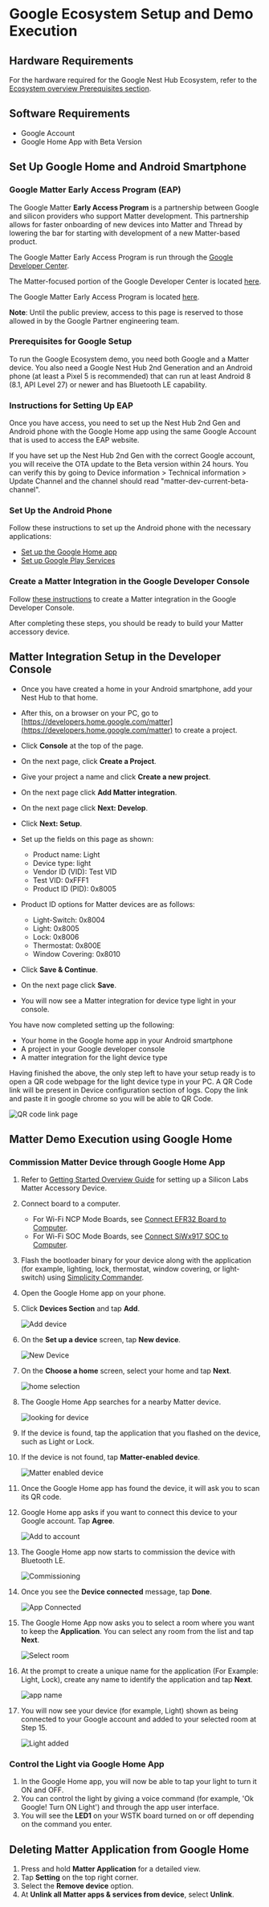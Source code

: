 # Google Ecosystem Setup and Demo Execution

## Hardware Requirements

For the hardware required for the Google Nest Hub Ecosystem, refer to the [Ecosystem overview Prerequisites section](./index#prerequisites).

## Software Requirements

- Google Account
- Google Home App with Beta Version

## Set Up Google Home and Android Smartphone

### Google Matter Early Access Program (EAP)

The Google Matter **Early Access Program** is a partnership between Google and silicon providers who support Matter development. This partnership allows for faster onboarding of new devices into Matter and Thread by lowering the bar for starting with development of a new Matter-based product.

The Google Matter Early Access Program is run through the [Google Developer Center](https://developers.home.google.com/).

The Matter-focused portion of the Google Developer Center is located [here](https://developers.home.google.com/matter).

The Google Matter Early Access Program is located [here](https://developers.home.google.com/matter/eap).

**Note**: Until the public preview, access to this page is reserved to those allowed in by the Google Partner engineering team.

### Prerequisites for Google Setup

To run the Google Ecosystem demo, you need both Google and a Matter device. You also need a Google Nest Hub 2nd Generation and an Android phone (at least a Pixel 5 is recommended) that can run at least Android 8 (8.1, API Level 27) or newer and has Bluetooth LE capability.

### Instructions for Setting Up EAP

Once you have access, you need to set up the Nest Hub 2nd Gen and Android phone with the Google Home app using the same Google Account that is used to access the EAP website.

If you have set up the Nest Hub 2nd Gen with the correct Google account, you will receive the OTA update to the Beta version within 24 hours. You can verify this by going to Device information > Technical information > Update Channel and the channel should read "matter-dev-current-beta-channel".

### Set Up the Android Phone

Follow these instructions to set up the Android phone with the necessary applications:

- [Set up the Google Home app](https://developers.home.google.com/matter/eap/setup/home-app)
- [Set up Google Play Services](https://developers.home.google.com/matter/eap/setup/play-services)

### Create a Matter Integration in the Google Developer Console

Follow [these instructions](http://developers.home.google.com/matter/eap/project/create) to create a Matter integration in the Google Developer Console.

After completing these steps, you should be ready to build your Matter accessory device.

## Matter Integration Setup in the Developer Console

- Once you have created a home in your Android smartphone, add your Nest Hub to that home.
- After this, on a browser on your PC, go to [https://developers.home.google.com/matter](https://developers.home.google.com/matter) to create a project.
- Click **Console** at the top of the page.
- On the next page, click **Create a Project**.
- Give your project a name and click **Create a new project**.
- On the next page click **Add Matter integration**.
- On the next page click **Next: Develop**.
- Click **Next: Setup**.
- Set up the fields on this page as shown:
  - Product name: Light
  - Device type: light
  - Vendor ID (VID): Test VID
  - Test VID: 0xFFF1
  - Product ID (PID): 0x8005

- Product ID options for Matter devices are as follows:
  - Light-Switch: 0x8004
  - Light: 0x8005
  - Lock: 0x8006
  - Thermostat: 0x800E
  - Window Covering: 0x8010
- Click **Save & Continue**.
- On the next page click **Save**.
- You will now see a Matter integration for device type light in your console.

You have now completed setting up the following:

- Your home in the Google home app in your Android smartphone
- A project in your Google developer console
- A matter integration for the light device type

Having finished the above, the only step left to have your setup ready is to open a QR code webpage for the light device type in your PC. A QR Code link will be present in Device configuration section of logs. Copy the link and paste it in google chrome so you will be able to QR Code.

![QR code link page](./images/matter-rtt-qr-code-link.png)

## Matter Demo Execution using Google Home

### Commission Matter Device through Google Home App

1. Refer to [Getting Started Overview Guide](/matter/<docspace-docleaf-version>/matter-wifi-getting-started-example) for setting up a Silicon Labs Matter Accessory Device.

2. Connect board to a computer.
    - For Wi-Fi NCP Mode Boards, see [Connect EFR32 Board to Computer](/matter/<docspace-docleaf-version>/matter-wifi-getting-started-example/getting-started-efx32-ncp#connect-the-efx32-boards-to-a-computer).
    - For Wi-Fi SOC Mode Boards, see [Connect SiWx917 SOC to Computer](/matter/<docspace-docleaf-version>/matter-wifi-getting-started-example/getting-started-with-soc#connect-siwx917-soc-to-computer).

3. Flash the bootloader binary for your device along with the application (for example, lighting, lock, thermostat, window covering, or light-switch) using [Simplicity Commander](/matter/<docspace-docleaf-version>/matter-wifi-run-demo/flashing-using-commander).

4. Open the Google Home app on your phone.

5. Click **Devices Section** and tap **Add**.

    ![Add device](./images/google-home-app-add-device.png?width=40%&height=40%)

6. On the **Set up a device** screen, tap **New device**.

    ![New Device](./images/google-home-app-new-device.png?width=40%&height=40%)

7. On the **Choose a home** screen, select your home and tap **Next**.

    ![home selection](./images/google-home-app-select-home.png?width=40%&height=40%)

8. The Google Home App searches for a nearby Matter device.

    ![looking for device](./images/google-home-app-looking-for-device.png?width=40%&height=40%)

9. If the device is found, tap the application that you flashed on the device, such as Light or Lock.

10. If the device is not found, tap **Matter-enabled device**.

    ![Matter enabled device](./images/google-home-app-matter-enabled-device.png?width=40%&height=40%)

11. Once the Google Home app has found the device, it will ask you to scan its QR code.

12. Google Home app asks if you want to connect this device to your Google account. Tap **Agree**.

    ![Add to account](./images/google-home-app-account-prompt.png?width=40%&height=40%)

13. The Google Home app now starts to commission the device with Bluetooth LE.

    ![Commissioning](./images/google-home-app-connecting.png?width=40%&height=40%)

14. Once you see the **Device connected** message, tap **Done**.

    ![App Connected](./images/google-home-app-connected.png?width=40%&height=40%)

15. The Google Home App now asks you to select a room where you want to keep the **Application**. You can select any room from the list and tap **Next**.

    ![Select room](./images/google-home-app-select-room.png?width=40%&height=40%)

16. At the prompt to create a unique name for the application (For Example: Light, Lock), create any name to identify the application and tap **Next**.

    ![app name](./images/google-home-app-give-app-name.png?width=40%&height=40%)

17. You will now see your device (for example, Light) shown as being connected to your Google account and added to your selected room at Step 15.

    ![Light added](./images/google-home-app-light-added.png?width=40%&height=40%)

### Control the Light via Google Home App

1. In the Google Home app, you will now be able to tap your light to turn it ON and OFF.
2. You can control the light by giving a voice command (for example, 'Ok Google! Turn ON Light') and through the app user interface.
3. You will see the **LED1** on your WSTK board turned on or off depending on the command you enter.

## Deleting Matter Application from Google Home

1. Press and hold **Matter Application** for a detailed view.
2. Tap **Setting** on the top right corner.
3. Select the **Remove device** option.
4. At **Unlink all Matter apps & services from device**, select **Unlink**.
